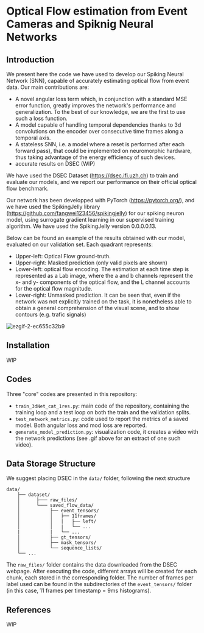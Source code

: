 # Optical Flow estimation from Event Cameras and Spiknig Neural Networks

## Introduction

We present here the code we have used to develop our Spiking Neural Network (SNN), capable of accurately estimating optical flow from event data. Our main contributions are:

- A novel angular loss term which, in conjunction with a standard MSE error function, greatly improves the network's performance and generalization. To the best of our knowledge, we are the first to use such a loss function.
- A model capable of handling temporal dependencies thanks to 3d convolutions on the encoder over consecutive time frames along a temporal axis.
- A stateless SNN, i.e. a model where a reset is performed after each forward pass), that could be implemented on neuromorphic hardware, thus taking advantage of the energy efficiency of such devices.
- accurate results on DSEC (WIP)

We have used the DSEC Dataset (https://dsec.ifi.uzh.ch) to train and evaluate our models, and we report our performance on their official optical flow benchmark.

Our network has been developped with PyTorch (https://pytorch.org/), and we have used the SpikingJelly library (https://github.com/fangwei123456/spikingjelly) for our spiking neuron model, using surrogate gradient learning in our supervised training algorithm. We have used the SpikingJelly version 0.0.0.0.13.

Below can be found an example of the results obtained with our model, evaluated on our validation set. Each quadrant represents:
- Upper-left: Optical Flow ground-truth.
- Upper-right: Masked prediction (only valid pixels are shown)
- Lower-left: optical flow encoding. The estimation at each time step is represented as a Lab image, where the a and b channels represent the x- and y- components of the optical flow, and the L channel accounts for the optical flow magnitude.
- Lower-right: Unmasked prediction. It can be seen that, even if the network was not explicitly trained on the task, it is nonetheless able to obtain a general comprehension of the visual scene, and to show contours (e.g. trafic signals)

![ezgif-2-ec655c32b9](https://user-images.githubusercontent.com/71754039/217257601-344dc0f9-f58c-4981-b9b1-21b46b35751e.gif)

## Installation

WIP

## Codes

Three "core" codes are presented in this repository:
- ```train_3dNet_cat_1res.py```: main code of the repository, containing the training loop and a test loop on both the train and the validation splits.
- ```test_network_metrics.py```: code used to report the metrics of a saved model. Both angular loss and mod loss are reported.
- ```generate_model_prediction.py```: visualization code, it creates a video with the network predictions (see .gif above for an extract of one such video).

## Data Storage Structure

We suggest placing DSEC in the ```data/``` folder, following the next structure

```
data/
    ├── dataset/
    │      ├─── raw_files/
    │      └─── saved_flow_data/
    │           ├── event_tensors/
    │           │   ├── 11frames/
    │           │   |   ├── left/
    │           │   |   └── ...
    |           |   └── ...
    │           ├── gt_tensors/
    │           ├── mask_tensors/
    │           └── sequence_lists/
    └── ...  
```

The ```raw_files/``` folder contains the data downloaded from the DSEC webpage. After executing the code, different arrays will be created for each chunk, each stored in the corresponding folder. The number of frames per label used can be found in the subdirectories of the ```event_tensors/``` folder (in this case, 11 frames per timestamp = 9ms histograms).

## References

WIP
